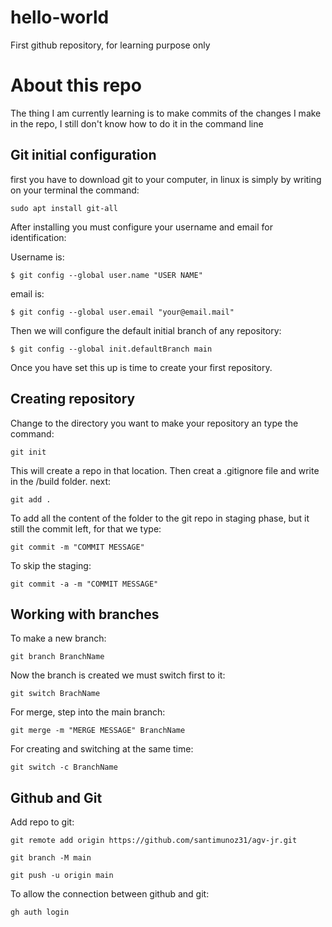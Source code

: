 # hello-world
First github repository, for learning purpose only

# About this repo
The thing I am currently learning is to make commits of the changes I make in the repo, I still don't know how to do it in the command line

## Git initial configuration
first you have to download git to your computer, in linux is simply by writing on your terminal the command:

`sudo apt install git-all`

After installing you must configure your username and email for identification:

Username is:

`$ git config --global user.name "USER NAME"`

email is:

`$ git config --global user.email "your@email.mail"`

Then we will configure the default initial branch of any repository:

`$ git config --global init.defaultBranch main`

Once you have set this up is time to create your first repository.

## Creating repository

Change to the directory you want to make your repository an type the command:

`git init`

This will create a repo in that location. Then creat a .gitignore file and write in the /build folder.
next:

`git add .`

To add all the content of the folder to the git repo in staging phase, but it still the commit left, for that we type:

`git commit -m "COMMIT MESSAGE"`

To skip the staging:

`git commit -a -m "COMMIT MESSAGE"`

## Working with branches

To make a new branch:

`git branch BranchName`

Now the branch is created we must switch first to it:

`git switch BrachName`

For merge, step into the main branch:

`git merge -m "MERGE MESSAGE" BranchName`

For creating and switching at the same time:

`git switch -c BranchName`


## Github and Git

Add repo to git:

`git remote add origin https://github.com/santimunoz31/agv-jr.git`

`git branch -M main`

`git push -u origin main`

To allow the connection between github and git:

`gh auth login`

